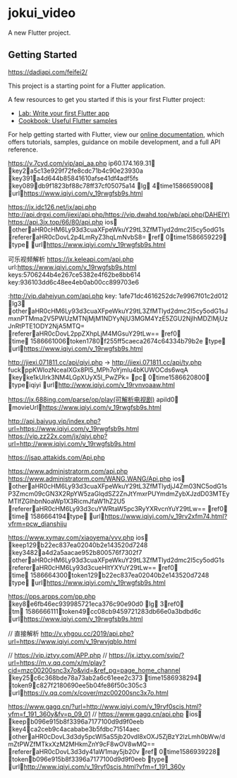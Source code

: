 # jokui_video

A new Flutter project.

## Getting Started

https://dadiapi.com/feifei2/

This project is a starting point for a Flutter application.

A few resources to get you started if this is your first Flutter project:

- [Lab: Write your first Flutter app](https://flutter.dev/docs/get-started/codelab)
- [Cookbook: Useful Flutter samples](https://flutter.dev/docs/cookbook)

For help getting started with Flutter, view our
[online documentation](https://flutter.dev/docs), which offers tutorials,
samples, guidance on mobile development, and a full API reference.


https://v.7cyd.com/vip/api_aa.php
ip﻾60.174.169.31
﻾key2﻾a5c13e929f72fe8cdc71b4c90e23930a
﻾key3﻾91a4d644b85841610afse41df4adf5fs
﻾key﻾089db9f1823bf88c78ff37cf05075a14
﻾lg﻾4
﻾time﻾1586659008
﻾url﻾https://www.iqiyi.com/v_19rwgfsb9s.html


https://jx.idc126.net/jx/api.php
http://api.drgxj.com/jiexi/api.php/https://vip.dwahd.top/wb/api.php(DAHEIY)
https://api.3jx.top/66/80/api.php
ios﻾
﻾other﻾aHR0cHM6Ly93d3cuaXFpeWkuY29tL3ZfMTlyd2dmc2I5cy5odG1s
﻾referer﻾aHR0cDovL2p4LmRyZ3hqLmNvbS8=
﻾ref﻾0
﻾time﻾1586659229
﻾type﻾
﻾url﻾https://www.iqiyi.com/v_19rwgfsb9s.html


可乐视频解析
https://jx.keleapi.com/api.php
url:https://www.iqiyi.com/v_19rwgfsb9s.html
keys:5706244b4e267ce5382e4f62be8bb614
key:936103dd6c48ee4eb0ab00cc899703e6


:http://vip.daheiyun.com/api.php
key: 1afe71dc4616252dc7e9967f01c2d012
﻾lg﻾3
﻾other﻾aHR0cHM6Ly93d3cuaXFpeWkuY29tL3ZfMTlyd2dmc2I5cy5odG1sJmxnPTMma2V5PWUzMTNjMjM1NDYyNjU3MGM4YzE5ZGU2NjlhMDZlMjUzJnRtPTE1ODY2NjA5MTQ=
﻾referer﻾aHR0cDovL2ppZXhpLjM4MGsuY29tLw==
﻾ref﻾0
﻾time﻾1586661006
﻾token﻾1780f255ff5caeca2674c64334b79b2e
﻾type﻾
﻾url﻾https://www.iqiyi.com/v_19rwgfsb9s.html


http://jiexi.071811.cc/api/qiyi.php -> http://jiexi.071811.cc/api/ty.php
fuck﻾ppKWIozNceaIXGx8PI5_MPh7oYjmIu4bKUWOCds6wqA
﻾key﻾ke1kUIrk3NM4LGpXUyX5l_PwZPk=
﻾pc﻾0
﻾time﻾1586620800
﻾type﻾iqiyi
﻾url﻾http://www.iqiyi.com/v_19rvnvoaaw.html


https://jx.688ing.com/parse/op/play(可解析电视剧)
apiId﻾0
﻾movieUrl﻾https://www.iqiyi.com/v_19rwgfsb9s.html


http://api.baiyug.vip/index.php?url=https://www.iqiyi.com/v_19rwgfsb9s.html
https://vip.zz22x.com/jx/qiyi.php?url=http://www.iqiyi.com/v_19rwgfsb9s.html

https://jsap.attakids.com/Api.php


https://www.administratorm.com/api.php
https://www.administratorm.com/WANG.WANG/Api.php
ios﻾
﻾other﻾aHR0cHM6Ly93d3cuaXFpeWkuY29tL3ZfMTlydjJ4Zm03NC5odG1sP3Zmcm09cGN3X2RpYW5zaGlqdSZ2ZnJtYmxrPUYmdmZybXJzdD03MTEyMTlfZGlhbnNoaWp1X3RicmJfaW1hZ2U5
﻾referer﻾aHR0cHM6Ly93d3cuYWRtaW5pc3RyYXRvcnYuY29tLw==
﻾ref﻾0
﻾time﻾1586664194
﻾type﻾
﻾url﻾https://www.iqiyi.com/v_19rv2xfm74.html?vfrm=pcw_dianshiju


https://www.xymav.com/xiaoyema/vvv.php
ios﻾
﻾keep﻾129b22ec837ea02040b2e143520d7248
﻾key﻾3482a4d2a5aacae952b800576f7302f7
﻾other﻾aHR0cHM6Ly93d3cuaXFpeWkuY29tL3ZfMTlyd2dmc2I5cy5odG1s
﻾referer﻾aHR0cHM6Ly93d3cueHltYXYuY29tLw==
﻾ref﻾0
﻾time﻾1586664300
﻾token﻾129b22ec837ea02040b2e143520d7248
﻾type﻾
﻾url﻾https://www.iqiyi.com/v_19rwgfsb9s.html


https://pps.arpps.com/pp.php
﻾key﻾8e6fb46ec939985721eca376c90e90d0
﻾lg﻾3
﻾ref﻾0
﻾tm﻾1586666111
﻾token﻾49cc08cb9459721283db66e0a3bdbd6c
﻾url﻾https://www.iqiyi.com/v_19rwgfsb9s.html

// 直接解析
http://v.yhgou.cc/2019/api.php?url=https://www.iqiyi.com/v_19rwvjqblo.html


// https://vip.iztyy.com/APP.php  // https://jx.iztyy.com/svip/?url=https://m.v.qq.com/x/m/play?cid=mzc00200snc3x7o&vid=&ref_pg=page_home_channel
﻾key﻾25c6c368bde78a73ab2a6c61eee2c373
﻾time﻾1586938294
﻾token﻾9c827f2180690ee5b04fe86f50c305c3
﻾url﻾https://v.qq.com/x/cover/mzc00200snc3x7o.html


https://www.gagq.cn/?url=http://www.iqiyi.com/v_19ryf0scis.html?vfm=f_191_360y&fv=p_09_01 // https://www.gagq.cn/api.php
﻾ios﻾
﻾keep﻾b096e915b8f3396a7177100d9d9f0eeb
﻾key﻾4ca2ceb9c4acababe3b5fdbc71514aec
﻾other﻾aHR0cDovL3d3dy5pcWl5aS5jb20vdl8xOXJ5ZjBzY2lzLmh0bWw/dmZtPWZfMTkxXzM2MHkmZnY9cF8wOV8wMQ==
﻾referer﻾aHR0cDovL3d3dy41aW1may5jb20v
﻾ref﻾0
﻾time﻾1586939228
﻾token﻾b096e915b8f3396a7177100d9d9f0eeb
﻾type﻾
﻾url﻾http://www.iqiyi.com/v_19ryf0scis.html?vfm=f_191_360y